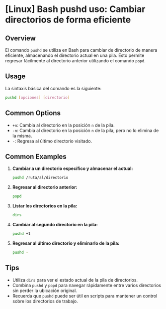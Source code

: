# [Linux] Bash pushd uso: Cambiar directorios de forma eficiente

## Overview
El comando `pushd` se utiliza en Bash para cambiar de directorio de manera eficiente, almacenando el directorio actual en una pila. Esto permite regresar fácilmente al directorio anterior utilizando el comando `popd`.

## Usage
La sintaxis básica del comando es la siguiente:

```bash
pushd [opciones] [directorio]
```

## Common Options
- `+n`: Cambia al directorio en la posición `n` de la pila.
- `-n`: Cambia al directorio en la posición `n` de la pila, pero no lo elimina de la misma.
- `-`: Regresa al último directorio visitado.

## Common Examples
1. **Cambiar a un directorio específico y almacenar el actual:**
   ```bash
   pushd /ruta/al/directorio
   ```

2. **Regresar al directorio anterior:**
   ```bash
   popd
   ```

3. **Listar los directorios en la pila:**
   ```bash
   dirs
   ```

4. **Cambiar al segundo directorio en la pila:**
   ```bash
   pushd +1
   ```

5. **Regresar al último directorio y eliminarlo de la pila:**
   ```bash
   pushd -
   ```

## Tips
- Utiliza `dirs` para ver el estado actual de la pila de directorios.
- Combina `pushd` y `popd` para navegar rápidamente entre varios directorios sin perder la ubicación original.
- Recuerda que `pushd` puede ser útil en scripts para mantener un control sobre los directorios de trabajo.